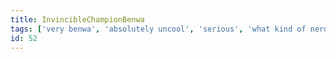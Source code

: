 ```yaml
---
title: InvincibleChampionBenwa
tags: ['very benwa', 'absolutely uncool', 'serious', 'what kind of nerd', 'benwa']
id: 52
---
```

    
